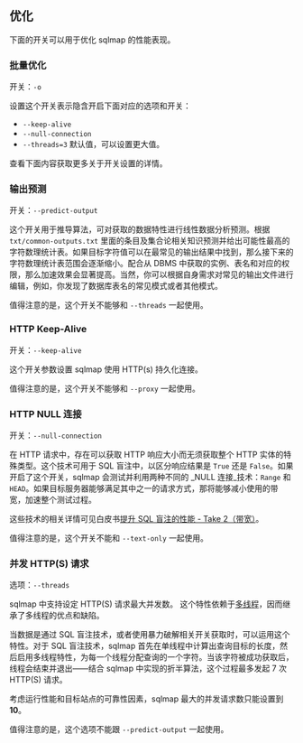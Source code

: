 ## 优化

下面的开关可以用于优化 sqlmap 的性能表现。

### 批量优化

开关：`-o`

设置这个开关表示隐含开启下面对应的选项和开关：

* `--keep-alive`
* `--null-connection`
* `--threads=3` 默认值，可以设置更大值。

查看下面内容获取更多关于开关设置的详情。

### 输出预测

开关：`--predict-output`

这个开关用于推导算法，可对获取的数据特性进行线性数据分析预测。根据 `txt/common-outputs.txt` 里面的条目及集合论相关知识预测并给出可能性最高的字符数理统计表。如果目标字符值可以在最常见的输出结果中找到，那么接下来的字符数理统计表范围会逐渐缩小。配合从 DBMS 中获取的实例、表名和对应的权限，那么加速效果会显著提高。当然，你可以根据自身需求对常见的输出文件进行编辑，例如，你发现了数据库表名的常见模式或者其他模式。

值得注意的是，这个开关不能够和 `--threads` 一起使用。

### HTTP Keep-Alive

开关：`--keep-alive`

这个开关参数设置 sqlmap 使用 HTTP(s) 持久化连接。

值得注意的是，这个开关不能够和 `--proxy` 一起使用。

### HTTP NULL 连接

开关：`--null-connection`

在 HTTP 请求中，存在可以获取 HTTP 响应大小而无须获取整个 HTTP 实体的特殊类型。这个技术可用于 SQL 盲注中，以区分响应结果是 `True` 还是 `False`。如果开启了这个开关，sqlmap 会测试并利用两种不同的 _NULL 连接_技术：`Range` 和 `HEAD`。如果目标服务器能够满足其中之一的请求方式，那将能够减小使用的带宽，加速整个测试过程。

这些技术的相关详情可见白皮书[提升 SQL 盲注的性能 - Take 2（带宽）](http://www.wisec.it/sectou.php?id=472f952d79293)。

值得注意的是，这个开关不能和 `--text-only` 一起使用。

### 并发 HTTP(S) 请求

选项：`--threads`

sqlmap 中支持设定 HTTP(S) 请求最大并发数。
这个特性依赖于[多线程](http://en.wikipedia.org/wiki/Multithreading)，因而继承了多线程的优点和缺陷。

当数据是通过 SQL 盲注技术，或者使用暴力破解相关开关获取时，可以运用这个特性。对于 SQL 盲注技术，sqlmap 首先在单线程中计算出查询目标的长度，然后启用多线程特性，为每一个线程分配查询的一个字符。当该字符被成功获取后，线程会结束并退出——结合 sqlmap 中实现的折半算法，这个过程最多发起 7 次 HTTP(S) 请求。

考虑运行性能和目标站点的可靠性因素，sqlmap 最大的并发请求数只能设置到 **10**。

值得注意的是，这个选项不能跟 `--predict-output` 一起使用。